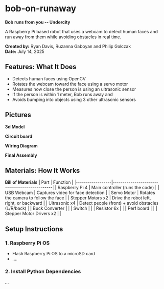 # bob-on-runaway
**Bob runs from you -- Undercity**

A Raspberry Pi based robot that uses a webcam to detect human faces and run away from them while avoiding obstacles in real time.

**Created by:** Ryan Davis, Ruzanna Gaboyan and Philip Golczak  
**Date:** July 14, 2025  

## Features: What It Does

- Detects human faces using OpenCV
- Rotates the webcam toward the face using a servo motor
- Measures how close the person is using an ultrasonic sensor
- If the person is within 1 meter, Bob runs away and
- Avoids bumping into objects using 3 other ultrasonic sensors

## Pictures

**3d Model**

**Circuit board**

**Wiring Diagram**

**Final Assembly**

## Materials: How It Works

**Bill of Materials**
| Part         | Function                                      |
|------------------|-----------------------------------------------|
| Raspberry Pi 4    | Main controller (runs the code)              |
| USB Webcam        | Captures video for face detection            |
| Servo Motor       | Rotates the camera to follow the face        |
| Stepper Motors x2 | Drive the robot left, right, or backward     |
| Ultrasonic x4     | Detect people (front) + avoid obstacles (L/R/back) |
| Buck Converter |  |
| Switch |  | 
| Resistor 6x | |
| Perf board |  |
| Stepper Motor Drivers x2 |  |


## Setup Instructions

### 1. Raspberry Pi OS
- Flash Raspberry Pi OS to a microSD card 
- ....

### 2. Install Python Dependencies
...
